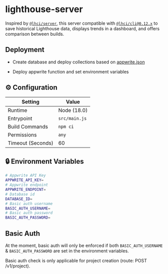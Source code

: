 # lighthouse-server

Inspired by [`@lhci/server`](https://github.com/GoogleChrome/lighthouse-ci/blob/main/docs/server.md), this server compatible with [`@lhci/cli@0.12.x`](https://github.com/GoogleChrome/lighthouse-ci/blob/main/docs/getting-started.md) to save historical Lighthouse data, displays trends in a dashboard, and offers comparison between builds.

## Deployment

- Create database and deploy collections based on [appwrite.json](../../appwrite.json)

- Deploy appwrite function and set environment variables

## ⚙️ Configuration

| Setting           | Value         |
| ----------------- | ------------- |
| Runtime           | Node (18.0)   |
| Entrypoint        | `src/main.js` |
| Build Commands    | `npm ci`      |
| Permissions       | `any`         |
| Timeout (Seconds) | 60            |

## 🔒 Environment Variables

```sh
# Appwrite API Key
APPWRITE_API_KEY=
# Appwrite endpoint
APPWRITE_ENDPOINT=
# Database id
DATABASE_ID=
# Basic auth username
BASIC_AUTH_USERNAME=
# Basic auth password
BASIC_AUTH_PASSWORD=
```

## Basic Auth

At the moment, basic auth will only be enforced if both `BASIC_AUTH_USERNAME` & `BASIC_AUTH_PASSWORD` are set in the environment variables.

Basic auth check is only applicable for project creation (route: POST /v1/project).
